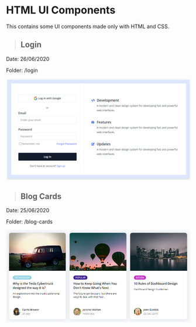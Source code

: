 # HTML UI Components

This contains some UI components made only with HTML and CSS.

> ## Login

Date: 26/06/2020

Folder: /login

![preview](https://github.com/diogocrds/crashcourses/blob/master/HtmlUi/previews/login.png?raw=true)

> ## Blog Cards

Date: 25/06/2020

Folder: /blog-cards

![preview](https://github.com/diogocrds/crashcourses/blob/master/HtmlUi/previews/blog-cards.png?raw=true)
